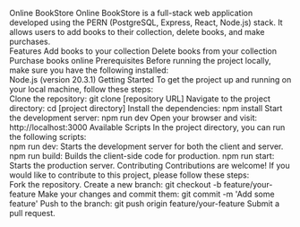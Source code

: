 Online BookStore
Online BookStore is a full-stack web application developed using the PERN (PostgreSQL, Express, React, Node.js) stack. It allows users to add books to their collection, delete books, and make purchases.
<br/>
Features
Add books to your collection
Delete books from your collection
Purchase books online
Prerequisites
Before running the project locally, make sure you have the following installed:
<br/>
Node.js (version 20.3.1)
Getting Started
To get the project up and running on your local machine, follow these steps:
<br/>
Clone the repository: git clone [repository URL]
Navigate to the project directory: cd [project directory]
Install the dependencies: npm install
Start the development server: npm run dev
Open your browser and visit: http://localhost:3000
Available Scripts
In the project directory, you can run the following scripts:
<br/>
npm run dev: Starts the development server for both the client and server.
npm run build: Builds the client-side code for production.
npm run start: Starts the production server.
Contributing
Contributions are welcome! If you would like to contribute to this project, please follow these steps:
<br/>
Fork the repository.
Create a new branch: git checkout -b feature/your-feature
Make your changes and commit them: git commit -m 'Add some feature'
Push to the branch: git push origin feature/your-feature
Submit a pull request.

